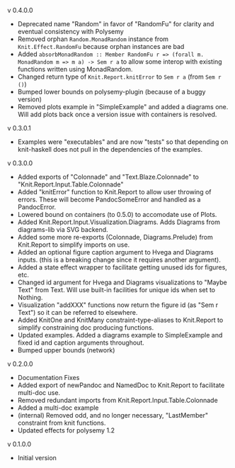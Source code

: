 v 0.4.0.0 
* Deprecated name "Random" in favor of "RandomFu" for clarity and eventual consistency with Polysemy
* Removed orphan ```Random.MonadRandom``` instance from ```Knit.Effect.RandomFu``` because orphan instances are bad
* Added ```absorbMonadRandom :: Member RandomFu r => (forall m. MonadRandom m => m a) -> Sem r a``` to allow some interop 
with existing functions written using MonadRandom.
* Changed return type of ```Knit.Report.knitError``` to ```Sem r a``` (from ```Sem r ()```)
* Bumped lower bounds on polysemy-plugin (because of a buggy version)
* Removed plots example in "SimpleExample" and added a diagrams one.  Will add plots back once a version issue 
with containers is resolved.

v 0.3.0.1
* Examples were "executables" and are now "tests" so that depending on knit-haskell does not pull in the dependencies of the examples.

v 0.3.0.0 
* Added exports of "Colonnade" and "Text.Blaze.Colonnade" to "Knit.Report.Input.Table.Colonnade"
* Added "knitError" function to Knit.Report to allow user throwing of errors.  These will become PandocSomeError and handled as a PandocError.
* Lowered bound on containers (to 0.5.0) to accomodate use of Plots.
* Added Knit.Report.Input.Visualization.Diagrams.  Adds Diagrams from diagrams-lib via SVG backend.
* Added some more re-exports (Colonnade, Diagrams.Prelude) from Knit.Report to simplify imports on use.
* Added an optional figure caption argument to Hvega and Diagrams inputs. (this is a breaking change since it requires another argument).
* Added a state effect wrapper to facilitate getting unused ids for figures, etc.
* Changed id argument for Hvega and Diagrams visualizations to "Maybe Text" from Text.  Will use built-in facilities for unique ids when set to Nothing.
* Visualization "addXXX" functions now return the figure id (as "Sem r Text") so it can be referred to elsewhere.
* Added KnitOne and KnitMany constraint-type-aliases to Knit.Report to simplify constraining doc producing functions.
* Updated examples.  Added a diagrams example to SimpleExample and fixed id and caption arguments throughout.
* Bumped upper bounds (network)

v 0.2.0.0
* Documentation Fixes
* Added export of newPandoc and NamedDoc to Knit.Report to facilitate multi-doc use.
* Removed redundant imports from Knit.Report.Input.Table.Colonnade
* Added a multi-doc example
* (internal) Removed odd, and no longer necessary, "LastMember" constraint from knit functions. 
* Updated effects for polysemy 1.2

v 0.1.0.0  
* Initial version

